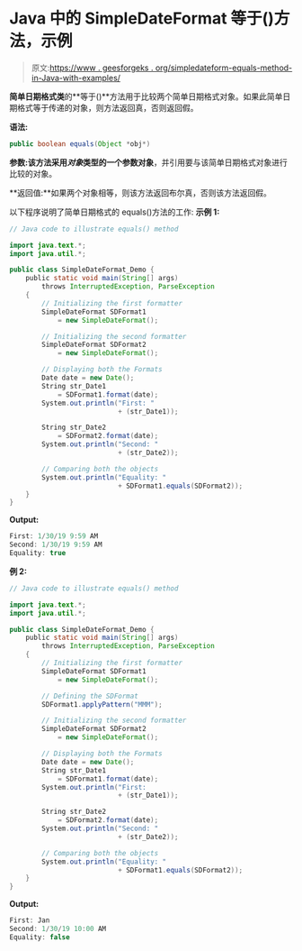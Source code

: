 # Java 中的 SimpleDateFormat 等于()方法，示例

> 原文:[https://www . geesforgeks . org/simpledateform-equals-method-in-Java-with-examples/](https://www.geeksforgeeks.org/simpledateformat-equals-method-in-java-with-examples/)

**简单日期格式类**的**等于()**方法用于比较两个简单日期格式对象。如果此简单日期格式等于传递的对象，则方法返回真，否则返回假。

**语法:**

```java
public boolean equals(Object *obj*)
```

**参数:**该方法采用*对象*类型的一个参数**对象**，并引用要与该简单日期格式对象进行比较的对象。

**返回值:**如果两个对象相等，则该方法返回布尔真，否则该方法返回假。

以下程序说明了简单日期格式的 equals()方法的工作:
**示例 1:**

```java
// Java code to illustrate equals() method

import java.text.*;
import java.util.*;

public class SimpleDateFormat_Demo {
    public static void main(String[] args)
        throws InterruptedException, ParseException
    {
        // Initializing the first formatter
        SimpleDateFormat SDFormat1
            = new SimpleDateFormat();

        // Initializing the second formatter
        SimpleDateFormat SDFormat2
            = new SimpleDateFormat();

        // Displaying both the Formats
        Date date = new Date();
        String str_Date1
            = SDFormat1.format(date);
        System.out.println("First: "
                           + (str_Date1));

        String str_Date2
            = SDFormat2.format(date);
        System.out.println("Second: "
                           + (str_Date2));

        // Comparing both the objects
        System.out.println("Equality: "
                           + SDFormat1.equals(SDFormat2));
    }
}
```

**Output:**

```java
First: 1/30/19 9:59 AM
Second: 1/30/19 9:59 AM
Equality: true

```

**例 2:**

```java
// Java code to illustrate equals() method

import java.text.*;
import java.util.*;

public class SimpleDateFormat_Demo {
    public static void main(String[] args)
        throws InterruptedException, ParseException
    {
        // Initializing the first formatter
        SimpleDateFormat SDFormat1
            = new SimpleDateFormat();

        // Defining the SDFormat
        SDFormat1.applyPattern("MMM");

        // Initializing the second formatter
        SimpleDateFormat SDFormat2
            = new SimpleDateFormat();

        // Displaying both the Formats
        Date date = new Date();
        String str_Date1
            = SDFormat1.format(date);
        System.out.println("First: 
                           + (str_Date1));

        String str_Date2
            = SDFormat2.format(date);
        System.out.println("Second: "
                           + (str_Date2));

        // Comparing both the objects
        System.out.println("Equality: "
                           + SDFormat1.equals(SDFormat2));
    }
}
```

**Output:**

```java
First: Jan
Second: 1/30/19 10:00 AM
Equality: false

```